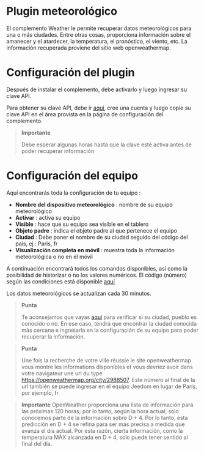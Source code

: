 # Plugin meteorológico

El complemento Weather le permite recuperar datos meteorológicos para una o más ciudades. Entre otras cosas, proporciona información sobre el amanecer y el atardecer, la temperatura, el pronóstico, el viento, etc. La información recuperada proviene del sitio web openweathermap.

# Configuración del plugin

Después de instalar el complemento, debe activarlo y luego ingresar su clave API.

Para obtener su clave API, debe ir [aquí](https://home.openweathermap.org), cree una cuenta y luego copie su clave API en el área provista en la página de configuración del complemento.

> **Importante**
>
> Debe esperar algunas horas hasta que la clave esté activa antes de poder recuperar información

# Configuración del equipo

Aquí encontrarás toda la configuración de tu equipo :

-   **Nombre del dispositivo meteorológico** : nombre de su equipo meteorológico
-   **Activar** : activa su equipo
-   **Visible** : hace que su equipo sea visible en el tablero
-   **Objeto padre** : indica el objeto padre al que pertenece el equipo
-   **Ciudad** : Debe poner el nombre de su ciudad seguido del código del país, ej : Paris, fr
-   **Visualización completa en móvil** : muestra toda la información meteorológica o no en el móvil

A continuación encontrará todos los comandos disponibles, así como la posibilidad de historizar o no los valores numéricos. El código (número) según las condiciones está disponible [aquí](https://openweathermap.org/weather-conditions)

Los datos meteorológicos se actualizan cada 30 minutos.

> **Punta**
>
> Te aconsejamos que vayas [aquí](https://openweathermap.org/find?) para verificar si su ciudad, pueblo es conocido o no. En ese caso, tendrá que encontrar la ciudad conocida más cercana e ingresarla en la configuración de su equipo para poder recuperar la información.

> **Punta**
>
> Une fois la recherche de votre ville réussie le site openweathermap vous montre les informations disponibles et vous devriez avoir dans votre navigateur une url du type <https://openweathermap.org/city/2988507>. Este número al final de la url también se puede ingresar en el equipo Jeedom en lugar de París, por ejemplo, fr

>**Importante**
>OpenWeather proporciona una lista de información para las próximas 120 horas; por lo tanto, según la hora actual, solo conocemos parte de la información sobre D + 4. Por lo tanto, esta predicción en D + 4 se refina para ser más precisa a medida que avanza el día actual. Por esta razón, cierta información, como la temperatura MÁX alcanzada en D + 4, solo puede tener sentido al final del día.

